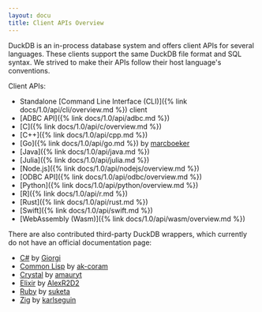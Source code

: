 ```yaml
---
layout: docu
title: Client APIs Overview
---
```


DuckDB is an in-process database system and offers client APIs for several languages. These clients support the same DuckDB file format and SQL syntax. We strived to make their APIs follow their host language's conventions.

Client APIs:

* Standalone [Command Line Interface (CLI)]({% link docs/1.0/api/cli/overview.md %}) client
* [ADBC API]({% link docs/1.0/api/adbc.md %})
* [C]({% link docs/1.0/api/c/overview.md %})
* [C++]({% link docs/1.0/api/cpp.md %})
* [Go]({% link docs/1.0/api/go.md %}) by [marcboeker](https://github.com/marcboeker)
* [Java]({% link docs/1.0/api/java.md %})
* [Julia]({% link docs/1.0/api/julia.md %})
* [Node.js]({% link docs/1.0/api/nodejs/overview.md %})
* [ODBC API]({% link docs/1.0/api/odbc/overview.md %})
* [Python]({% link docs/1.0/api/python/overview.md %})
* [R]({% link docs/1.0/api/r.md %})
* [Rust]({% link docs/1.0/api/rust.md %})
* [Swift]({% link docs/1.0/api/swift.md %})
* [WebAssembly (Wasm)]({% link docs/1.0/api/wasm/overview.md %})

There are also contributed third-party DuckDB wrappers, which currently do not have an official documentation page:

* [C#](https://github.com/Giorgi/DuckDB.NET) by [Giorgi](https://github.com/Giorgi)
* [Common Lisp](https://github.com/ak-coram/cl-duckdb) by [ak-coram](https://github.com/ak-coram)
* [Crystal](https://github.com/amauryt/crystal-duckdb) by [amauryt](https://github.com/amauryt)
* [Elixir](https://github.com/AlexR2D2/duckdbex) by [AlexR2D2](https://github.com/AlexR2D2/duckdbex)
* [Ruby](https://github.com/suketa/ruby-duckdb) by [suketa](https://github.com/suketa)
* [Zig](https://github.com/karlseguin/zuckdb.zig) by [karlseguin](https://github.com/karlseguin)
